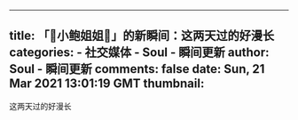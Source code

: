 
---
title: 「🎈小鲍姐姐🎈」的新瞬间：这两天过的好漫长
categories: 
    - 社交媒体
    - Soul - 瞬间更新
author: Soul - 瞬间更新
comments: false
date: Sun, 21 Mar 2021 13:01:19 GMT
thumbnail: 
---

<div>   
这两天过的好漫长  
</div>
            